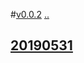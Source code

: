 #[v0.0.2](https://github.com/littleflute/iShowMusic/edit/master/4God/readme.md) [..](..)
## [20190531](20190531)
